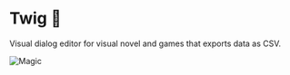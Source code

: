 # Twig 🌱
Visual dialog editor for visual novel and games that exports data as CSV.

![Magic](https://i.imgur.com/N9CaIdK.gif)
